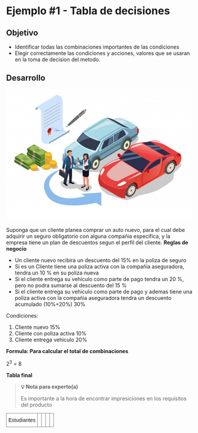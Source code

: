 # Ejemplo #1 - Tabla de decisiones

## Objetivo

* Identificar todas las combinaciones importantes de las condiciones
* Elegir correctamente las condiciones y acciones, valores que se usaran en la toma de decision del metodo.

## Desarrollo


<img src="https://github.com/beduExpert/SW-Testing-Fundamentals-2021/blob/main/Sesion-05/Ejemplo-01/assets/ejemplo_carro.jpg">

Suponga que un cliente planea comprar un auto nuevo, para el cual debe adquirir un seguro obligatorio con alguna compañia especifica, y la empresa tiene un plan de descuentos segun el perfil del cliente.
<b>Reglas de negocio</b>
<ul>

<li>Un cliente nuevo recibira un descuento del 15% en la poliza de seguro </li>

<li>Si es un Cliente  tiene una poliza activa con la compañia aseguradora, tendra un 10 % en su poliza nueva </li>
	
<li>Si el cliente entrega su vehiculo como parte de pago tendra un 20 %, pero no podra sumarse al descuento del 15 % </li>

<li>Si el cliente entrega su vehiculo como parte de pago y ademas tiene una poliza activa con la compañia aseguradora tendra un descuento acumulado (10%+20%) 30%  </li>

</ul>

Condiciones: 

<ol>
<li> Cliente nuevo 15% </li>
<li> Cliente con poliza activa 10% </li>
<li> Cliente entrega vehiculo 20% </li>

</ol>

<b> Formula: Para calcular el total de combinaciones</b>

2<sup>3</sup> = 8

<b> Tabla final</b>

<style type="text/css">
.tg  {border-collapse:collapse;border-spacing:0;}
.tg td{border-color:black;border-style:solid;border-width:1px;font-family:Arial, sans-serif;font-size:14px;
  overflow:hidden;padding:10px 5px;word-break:normal;}
.tg th{border-color:black;border-style:solid;border-width:1px;font-family:Arial, sans-serif;font-size:14px;
  font-weight:normal;overflow:hidden;padding:10px 5px;word-break:normal;}
.tg .tg-0pky{border-color:inherit;text-align:left;vertical-align:top}
</style>
<table class="tg">
<thead>
  <tr>
    <th class="tg-0pky">Estudiantes</th>
    <th class="tg-0pky"></th>
    <th class="tg-0pky"></th>
    <th class="tg-0pky"></th>
    <th class="tg-0pky"></th>
  </tr>
</thead>



>**💡 Nota para experto(a)**
>
> Es importante a la hora de encontrar impresiciones en los requisitos del producto

